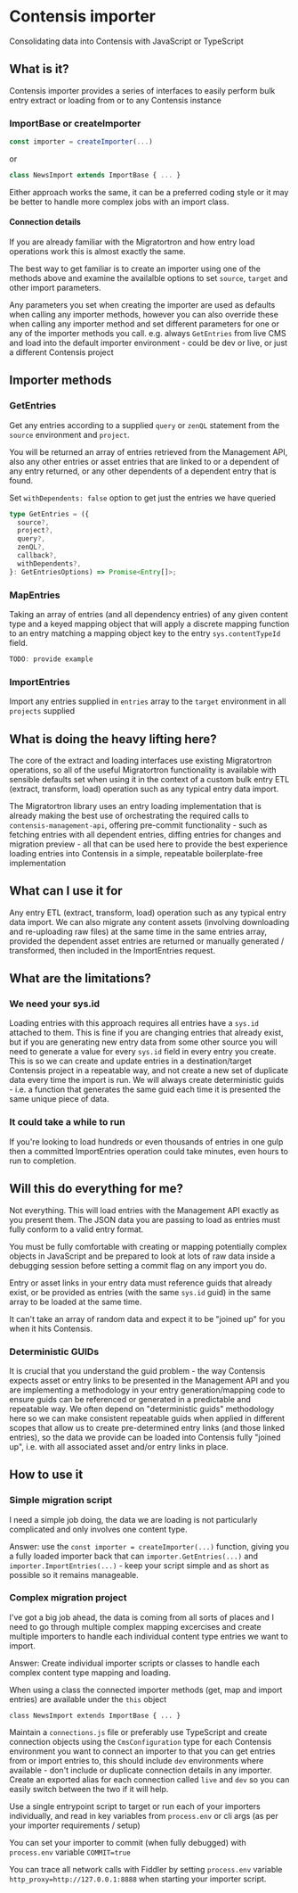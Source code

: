 # Contensis importer

Consolidating data into Contensis with JavaScript or TypeScript

## What is it?

Contensis importer provides a series of interfaces to easily perform bulk entry extract or loading from or to any Contensis instance

### ImportBase or createImporter

```typescript
const importer = createImporter(...)
```

or

```typescript
class NewsImport extends ImportBase { ... }
```

Either approach works the same, it can be a preferred coding style or it may be better to handle more complex jobs with an import class.

#### Connection details

If you are already familiar with the Migratortron and how entry load operations work this is almost exactly the same.

The best way to get familiar is to create an importer using one of the methods above and examine the availalble options to set `source`, `target` and other import parameters.

Any parameters you set when creating the importer are used as defaults when calling any importer methods, however you can also override these when calling any importer method and set different parameters for one or any of the importer methods you call. e.g. always `GetEntries` from live CMS and load into the default importer environment - could be dev or live, or just a different Contensis project

## Importer methods

### GetEntries

Get any entries according to a supplied `query` or `zenQL` statement from the `source` environment and `project`.

You will be returned an array of entries retrieved from the Management API, also any other entries or asset entries that are linked to or a dependent of any entry returned, or any other dependents of a dependent entry that is found.

Set `withDependents: false` option to get just the entries we have queried

```typescript
type GetEntries = ({
  source?,
  project?,
  query?,
  zenQL?,
  callback?,
  withDependents?,
}: GetEntriesOptions) => Promise<Entry[]>;
```

### MapEntries

Taking an array of entries (and all dependency entries) of any given content type and a keyed mapping object that will apply a discrete mapping function to an entry matching a mapping object key to the entry `sys.contentTypeId` field.

```typescript
TODO: provide example
```

### ImportEntries

Import any entries supplied in `entries` array to the `target` environment in all `projects` supplied

## What is doing the heavy lifting here?

The core of the extract and loading interfaces use existing Migratortron operations, so all of the useful Migratortron functionality is available with sensible defaults set when using it in the context of a custom bulk entry ETL (extract, transform, load) operation such as any typical entry data import.

The Migratortron library uses an entry loading implementation that is already making the best use of orchestrating the required calls to `contensis-management-api`, offering pre-commit functionality - such as fetching entries with all dependent entries, diffing entries for changes and migration preview - all that can be used here to provide the best experience loading entries into Contensis in a simple, repeatable boilerplate-free implementation

## What can I use it for

Any entry ETL (extract, transform, load) operation such as any typical entry data import. We can also migrate any content assets (involving downloading and re-uploading raw files) at the same time in the same entries array, provided the dependent asset entries are returned or manually generated / transformed, then included in the ImportEntries request.

## What are the limitations?

### We need your sys.id

Loading entries with this approach requires all entries have a `sys.id` attached to them. This is fine if you are changing entries that already exist, but if you are generating new entry data from some other source you will need to generate a value for every `sys.id` field in every entry you create. This is so we can create and update entries in a destination/target Contensis project in a repeatable way, and not create a new set of duplicate data every time the import is run. We will always create deterministic guids - i.e. a function that generates the same guid each time it is presented the same unique piece of data.

### It could take a while to run

If you're looking to load hundreds or even thousands of entries in one gulp then a committed ImportEntries operation could take minutes, even hours to run to completion.

## Will this do everything for me?

Not everything. This will load entries with the Management API exactly as you present them. The JSON data you are passing to load as entries must fully conform to a valid entry format.

You must be fully comfortable with creating or mapping potentially complex objects in JavaScript and be prepared to look at lots of raw data inside a debugging session before setting a commit flag on any import you do.

Entry or asset links in your entry data must reference guids that already exist, or be provided as entries (with the same `sys.id` guid) in the same array to be loaded at the same time.

It can't take an array of random data and expect it to be "joined up" for you when it hits Contensis.

### Deterministic GUIDs

It is crucial that you understand the guid problem - the way Contensis expects asset or entry links to be presented in the Management API and you are implementing a methodology in your entry generation/mapping code to ensure guids can be referenced or generated in a predictable and repeatable way. We often depend on "deterministic guids" methodology here so we can make consistent repeatable guids when applied in different scopes that allow us to create pre-determined entry links (and those linked entries), so the data we provide can be loaded into Contensis fully "joined up", i.e. with all associated asset and/or entry links in place.

## How to use it

### Simple migration script

I need a simple job doing, the data we are loading is not particularly complicated and only involves one content type.

Answer: use the `const importer = createImporter(...)` function, giving you a fully loaded importer back that can `importer.GetEntries(...)` and `importer.ImportEntries(...)` - keep your script simple and as short as possible so it remains manageable.

### Complex migration project

I've got a big job ahead, the data is coming from all sorts of places and I need to go through multiple complex mapping excercises and create multiple importers to handle each individual content type entries we want to import.

Answer: Create individual importer scripts or classes to handle each complex content type mapping and loading.

When using a class the connected importer methods (get, map and import entries) are available under the `this` object

`class NewsImport extends ImportBase { ... }`

Maintain a `connections.js` file or preferably use TypeScript and create connection objects using the `CmsConfiguration` type for each Contensis environment you want to connect an importer to that you can get entries from or import entries to, this should include `dev` environments where available - don't include or duplicate connection details in any importer. Create an exported alias for each connection called `live` and `dev` so you can easily switch between the two if it will help.

Use a single entrypoint script to target or run each of your importers individually, and read in key variables from `process.env` or cli args (as per your importer requirements / setup)

You can set your importer to commit (when fully debugged) with `process.env` variable `COMMIT=true`

You can trace all network calls with Fiddler by setting `process.env` variable `http_proxy=http://127.0.0.1:8888` when starting your importer script.
